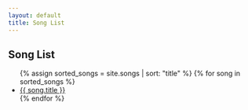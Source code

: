 ```yaml
---
layout: default
title: Song List
---
```


## Song List

<ul>
  {% assign sorted_songs = site.songs | sort: "title" %}
  {% for song in sorted_songs %}
    <li><a href="{{ song.url | relative_url }}">{{ song.title }}</a></li>
  {% endfor %}
</ul>
